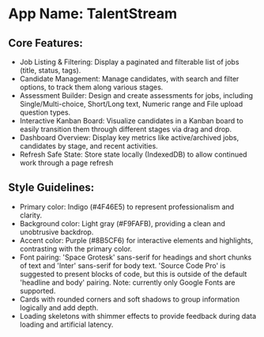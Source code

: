 # **App Name**: TalentStream

## Core Features:

- Job Listing & Filtering: Display a paginated and filterable list of jobs (title, status, tags).
- Candidate Management: Manage candidates, with search and filter options, to track them along various stages.
- Assessment Builder: Design and create assessments for jobs, including Single/Multi-choice, Short/Long text, Numeric range and File upload question types.
- Interactive Kanban Board: Visualize candidates in a Kanban board to easily transition them through different stages via drag and drop.
- Dashboard Overview: Display key metrics like active/archived jobs, candidates by stage, and recent activities.
- Refresh Safe State: Store state locally (IndexedDB) to allow continued work through a page refresh

## Style Guidelines:

- Primary color: Indigo (#4F46E5) to represent professionalism and clarity.
- Background color: Light gray (#F9FAFB), providing a clean and unobtrusive backdrop.
- Accent color: Purple (#8B5CF6) for interactive elements and highlights, contrasting with the primary color.
- Font pairing: 'Space Grotesk' sans-serif for headings and short chunks of text and 'Inter' sans-serif for body text. 'Source Code Pro' is suggested to present blocks of code, but this is outside of the default 'headline and body' pairing. Note: currently only Google Fonts are supported.
- Cards with rounded corners and soft shadows to group information logically and add depth.
- Loading skeletons with shimmer effects to provide feedback during data loading and artificial latency.